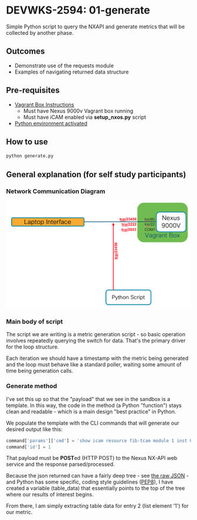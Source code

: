 # DEVWKS-2594: 01-generate

Simple Python script to query the NXAPI and generate metrics
that will be collected by another phase.

## Outcomes

- Demonstrate use of the requests module
- Examples of navigating returned data structure

## Pre-requisites

- [Vagrant Box Instructions](../00-n9kv/README.md)
  - Must have Nexus 9000v Vagrant box running
  - Must have iCAM enabled via **setup_nxos.py** script
- [Python environment activated](../README.md)

## How to use

```bash
python generate.py
```

## General explanation (for self study participants)

### Network Communication Diagram

![Network Diagram](images/Step01-Network-Communication.png)

### Main body of script

The script we are writing is a metric generation script - so basic operation
involves repeatedly querying the switch for data.  That's the primary driver
for the loop structure.

Each iteration we should have a timestamp with the metric being generated and
the loop must behave like a standard poller, waiting some amount of time being
generation calls.

### Generate method

I've set this up so that the "payload" that we see in the sandbox is a template.
In this way, the code in the method (a Python "function") stays clean and 
readable - which is a main design "best practice" in Python.

We populate the template with the CLI commands that will generate our desired
output like this:

```python
command['params']['cmd'] = 'show icam resource fib-tcam module 1 inst 0'
command['id'] = 1
```

That payload must be **POST**ed (HTTP POST) to the Nexus NX-API web service
and the response parsed/processed.

Because the json returned can have a fairly deep tree - see
[the raw JSON](icam.fib-tcam.output.json) - and Python has some specific, coding
style guidelines ([PEP8](https://www.python.org/dev/peps/pep-0008/)), I have
created a variable (table_data) that essentially points to the top of the tree
where our results of interest begins.

From there, I am simply extracting table data for entry 2 (list element '1')
for our metric.
